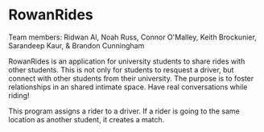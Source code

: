# RowanRides
Team members: Ridwan Al, Noah Russ, Connor O'Malley, Keith Brockunier, Sarandeep Kaur, & Brandon Cunningham

RowanRides is an application for university students to share rides with other students. This is not only for students to resquest a driver, but connect with other students from their university. The purpose is to foster relationships in an shared intimate space. Have real conversations while riding!

This program assigns a rider to a driver. If a rider is going to the same location as another student, it creates a match. 






